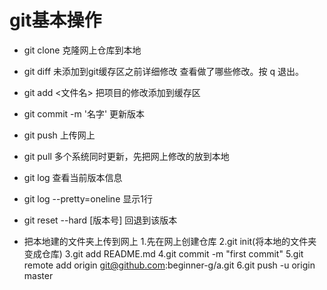 # git基本操作

* git clone 克隆网上仓库到本地
* git diff 未添加到git缓存区之前详细修改
  查看做了哪些修改。按 q 退出。
* git add <文件名> 把项目的修改添加到缓存区
* git commit -m '名字' 更新版本
* git push 上传网上
* git pull 多个系统同时更新，先把网上修改的放到本地
* git log 查看当前版本信息
* git log --pretty=oneline 显示1行
* git reset --hard [版本号] 回退到该版本

* 把本地建的文件夹上传到网上
  1.先在网上创建仓库
  2.git init(将本地的文件夹变成仓库)
  3.git add README.md
  4.git commit -m "first commit"
  5.git remote add origin git@github.com:beginner-g/a.git
  6.git push -u origin master
